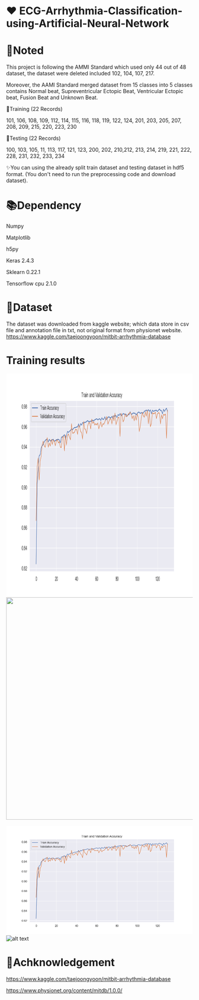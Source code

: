 # ❤️ ECG-Arrhythmia-Classification-using-Artificial-Neural-Network

# 📝Noted

This project is following the AMMI Standard which used only 44 out of 48 dataset, the dataset were deleted included 102, 104, 107, 217.

Moreover, the AAMI Standard merged dataset from 15 classes into 5 classes contains Normal beat, Supreventricular Ectopic Beat, Ventricular Ectopic beat, Fusion Beat and Unknown Beat.

📘Training (22 Records)

101, 106, 108, 109, 112, 114, 115, 116, 118, 119, 122, 124, 201, 203, 205, 207, 208, 209, 215, 220, 223, 230

📘Testing (22 Records) 

100, 103, 105, 11, 113, 117, 121, 123, 200, 202, 210,212, 213, 214, 219, 221, 222, 228, 231, 232, 233, 234

✨You can using the already split train dataset and testing dataset in hdf5 format. (You don't need to run the preprocessing code and download dataset).

# 📚Dependency

Numpy

Matplotlib

h5py

Keras 2.4.3

Sklearn 0.22.1 

Tensorflow cpu 2.1.0

# 💾Dataset
The dataset was downloaded from kaggle website; which data store in csv file and annotation file in txt, not original format from physionet website.
https://www.kaggle.com/taejoongyoon/mitbit-arrhythmia-database

# Training results
<img src="https://github.com/Cly1st/ECG-Arrhythmia-Classification-using-Artificial-Neural-Network/blob/master/Images/Accuracy.png" width=800 height= 600>
<img src="https://github.com/Cly1st/ECG-Arrhythmia-Classification-using-Artificial-Neural-Network/blob/master/Images/Loss.png" width=800 height= 600>

![alt text](https://github.com/Cly1st/ECG-Arrhythmia-Classification-using-Artificial-Neural-Network/blob/master/Images/Accuracy.png)
![alt text](https://github.com/Cly1st/ECG-Arrhythmia-Classification-using-Artificial-Neural-Network/blob/master/Images/Loss.png)

# 💌Achknowledgement

https://www.kaggle.com/taejoongyoon/mitbit-arrhythmia-database 

https://www.physionet.org/content/mitdb/1.0.0/
